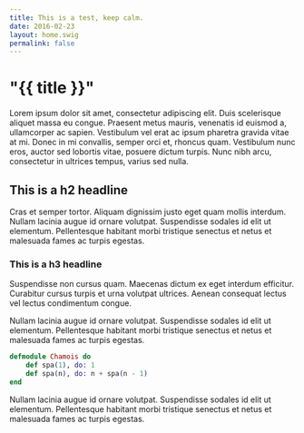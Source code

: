 ```yaml
---
title: This is a test, keep calm.
date: 2016-02-23
layout: home.swig
permalink: false
---
```


# "{{ title }}"

Lorem ipsum dolor sit amet, consectetur adipiscing elit. Duis scelerisque aliquet massa eu congue. Praesent metus mauris, venenatis id euismod a, ullamcorper ac sapien. Vestibulum vel erat ac ipsum pharetra gravida vitae at mi. Donec in mi convallis, semper orci et, rhoncus quam. Vestibulum nunc eros, auctor sed lobortis vitae, posuere dictum turpis. Nunc nibh arcu, consectetur in ultrices tempus, varius sed nulla.

## This is a h2 headline

Cras et semper tortor. Aliquam dignissim justo eget quam mollis interdum. Nullam lacinia augue id ornare volutpat. Suspendisse sodales id elit ut elementum. Pellentesque habitant morbi tristique senectus et netus et malesuada fames ac turpis egestas.

### This is a h3 headline

Suspendisse non cursus quam. Maecenas dictum ex eget interdum efficitur. Curabitur cursus turpis et urna volutpat ultrices. Aenean consequat lectus vel lectus condimentum congue.

Nullam lacinia augue id ornare volutpat. Suspendisse sodales id elit ut elementum. Pellentesque habitant morbi tristique senectus et netus et malesuada fames ac turpis egestas.

``` elixir
defmodule Chamois do
	def spa(1), do: 1
	def spa(n), do: n + spa(n - 1)
end
```

Nullam lacinia augue id ornare volutpat. Suspendisse sodales id elit ut elementum. Pellentesque habitant morbi tristique senectus et netus et malesuada fames ac turpis egestas.

